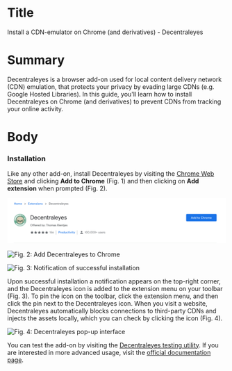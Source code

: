 # Title  #
Install a CDN-emulator on Chrome (and derivatives) - Decentraleyes

# Summary #
Decentraleyes is a browser add-on used for local content delivery network (CDN)
emulation, that protects your privacy by evading large CDNs (e.g. Google Hosted
Libraries). In this guide, you'll learn how to install Decentraleyes on Chrome
(and derivatives) to prevent CDNs from tracking your online activity.

# Body #

### Installation ###
Like any other add-on, install Decentraleyes by visiting the [Chrome Web Store][1]
and clicking **Add to Chrome** (Fig. 1) and then clicking on **Add extension**
when prompted (Fig. 2).

![Fig. 1: Download Decentraleyes](../images/Chrome/decentraleyes-add.png?raw=true)

![Fig. 2: Add Decentraleyes to
Chrome](../images/Chrome/decentraleyes-prompt.png?raw=true)

![Fig. 3: Notification of successful
installation](../images/Chrome/decentraleyes-notify.png?raw=true)

Upon successful installation a notification appears on the top-right corner, and
the Decentraleyes icon is added to the extension menu on your toolbar (Fig. 3).
To pin the icon on the toolbar, click the extension menu, and then click the pin
next to the Decentraleyes icon. When you visit a website, Decentraleyes
automatically blocks connections to third-party CDNs and injects the assets
locally, which you can check by clicking the icon (Fig. 4).

![Fig. 4: Decentraleyes pop-up
interface](../images/Chrome/decentraleyes-test.png?raw=true)

You can test the add-on by visiting the [Decentraleyes testing utility][2]. If you are interested in more
advanced usage, visit the [official documentation page][3].

[1]: https://chrome.google.com/webstore/detail/decentraleyes/ldpochfccmkkmhdbclfhpagapcfdljkj

[2]: https://decentraleyes.org/test/

[3]: https://git.synz.io/Synzvato/decentraleyes/-/wikis/
